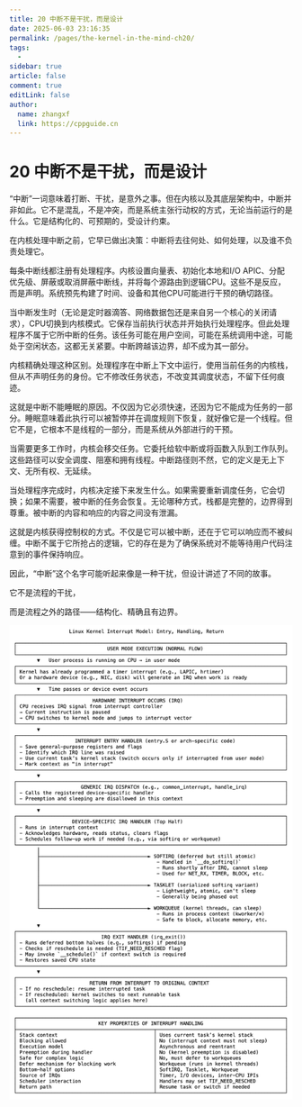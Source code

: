 ```yaml
---
title: 20 中断不是干扰，而是设计
date: 2025-06-03 23:16:35
permalink: /pages/the-kernel-in-the-mind-ch20/
tags:
  - 
sidebar: true
article: false
comment: true
editLink: false
author: 
  name: zhangxf
  link: https://cppguide.cn
---
```


# 20 中断不是干扰，而是设计

“中断”一词意味着打断、干扰，是意外之事。但在内核以及其底层架构中，中断并非如此。它不是混乱，不是冲突，而是系统主张行动权的方式，无论当前运行的是什么。它是结构化的、可预期的，受设计约束。

在内核处理中断之前，它早已做出决策：中断将去往何处、如何处理，以及谁不负责处理它。

每条中断线都注册有处理程序。内核设置向量表、初始化本地和I/O APIC、分配优先级、屏蔽或取消屏蔽中断线，并将每个源路由到逻辑CPU。这些不是反应，而是声明。系统预先构建了时间、设备和其他CPU可能进行干预的确切路径。

当中断发生时（无论是定时器滴答、网络数据包还是来自另一个核心的关闭请求），CPU切换到内核模式。它保存当前执行状态并开始执行处理程序。但此处理程序不属于它所中断的任务。该任务可能在用户空间，可能在系统调用中途，可能处于空闲状态，这都无关紧要。中断跨越该边界，却不成为其一部分。

内核精确处理这种区别。处理程序在中断上下文中运行，使用当前任务的内核栈，但从不声明任务的身份。它不修改任务状态，不改变其调度状态，不留下任何痕迹。

这就是中断不能睡眠的原因。不仅因为它必须快速，还因为它不能成为任务的一部分。睡眠意味着此执行可以被暂停并在调度规则下恢复，就好像它是一个线程。但它不是，它根本不是线程的一部分，而是系统从外部进行的干预。

当需要更多工作时，内核会移交任务。它委托给软中断或将函数入队到工作队列。这些路径可以安全调度、阻塞和拥有线程。中断路径则不然，它的定义是无上下文、无所有权、无延续。

当处理程序完成时，内核决定接下来发生什么。如果需要重新调度任务，它会切换；如果不需要，被中断的任务会恢复。无论哪种方式，栈都是完整的，边界得到尊重。被中断的内容和响应的内容之间没有泄漏。

这就是内核获得控制权的方式。不仅是它可以被中断，还在于它可以响应而不被纠缠。中断不属于它所抢占的逻辑，它的存在是为了确保系统对不能等待用户代码注意到的事件保持响应。

因此，“中断”这个名字可能听起来像是一种干扰，但设计讲述了不同的故事。

它不是流程的干扰，

而是流程之外的路径——结构化、精确且有边界。

![](./figure20-1.png)